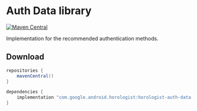 # Auth Data library

[![Maven Central](https://img.shields.io/maven-central/v/com.google.android.horologist/horologist-auth-data)](https://search.maven.org/search?q=g:com.google.android.horologist)

Implementation for the recommended authentication methods.

## Download

```groovy
repositories {
    mavenCentral()
}

dependencies {
    implementation "com.google.android.horologist:horologist-auth-data:<version>"
}
```
